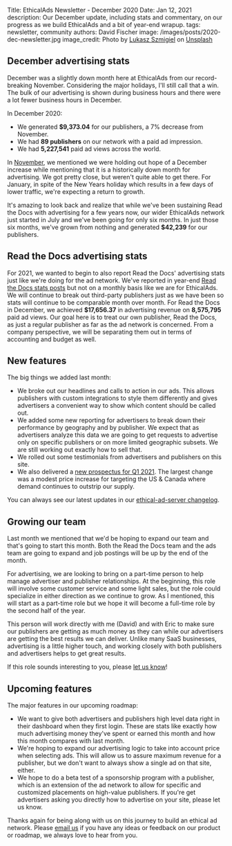 Title: EthicalAds Newsletter - December 2020
Date: Jan 12, 2021
description: Our December update, including stats and commentary, on our progress as we build EthicalAds and a bit of year-end wrapup.
tags: newsletter, community
authors: David Fischer
image: /images/posts/2020-dec-newsletter.jpg
image_credit: <span>Photo by <a href="https://unsplash.com/@szmigieldesign?utm_source=unsplash&amp;utm_medium=referral&amp;utm_content=creditCopyText">Lukasz Szmigiel</a> on <a href="https://unsplash.com/s/photos/november?utm_source=unsplash&amp;utm_medium=referral&amp;utm_content=creditCopyText">Unsplash</a></span>


[comment]: # (The queries run to get this data, then computed in a spreadsheet for publisher rev)
[comment]: # (?start_date=2020-08-01&end_date=2020-08-31&campaign_type=All+types&revenue_share_percentage=50.0)
[comment]: # (?start_date=2020-09-01&end_date=2020-09-30&campaign_type=paid&revenue_share_percentage=70.0&sort=revenue)


## December advertising stats

December was a slightly down month here at EthicalAds from our record-breaking November.
Considering the major holidays, I'll still call that a win.
The bulk of our advertising is shown during business hours and there were a lot fewer business hours in December.

In December 2020:

* We generated **$9,373.04** for our publishers, a 7% decrease from November.
* We had **89 publishers** on our network with a paid ad impression.
* We had **5,227,541** paid ad views across the world.

In [November]({filename}newsletter-november-2020.md), we mentioned we were holding out hope of a December increase
while mentioning that it is a historically down month for advertising.
We got pretty close, but weren't quite able to get there.
For January, in spite of the New Years holiday which results in a few days of lower traffic,
we're expecting a return to growth.

It's amazing to look back and realize that while we've been sustaining Read the Docs with advertising for a few years now,
our wider EthicalAds network just started in July and we've been going for only six months.
In just those six months, we've grown from nothing and generated **$42,239** for our publishers.


## Read the Docs advertising stats

For 2021, we wanted to begin to also report Read the Docs' advertising stats just like we're doing for the ad network.
We've reported in year-end [Read the Docs stats posts](https://blog.readthedocs.com/read-the-docs-2019-stats/)
but not on a monthly basis like we are for EthicalAds.
We will continue to break out third-party publishers just as we have been so stats will continue to be comparable month over month.
For Read the Docs in December, we achieved **$17,656.37** in advertising revenue on **8,575,795** paid ad views.
Our goal here is to treat our own publisher, Read the Docs, as just a regular publisher as far as the ad network is concerned.
From a company perspective, we will be separating them out in terms of accounting and budget as well.

[comment]: # (This excludes RTD revenue share partners)


## New features

The big things we added last month:

* We broke out our headlines and calls to action in our ads.
  This allows publishers with custom integrations to style them differently and gives advertisers
  a convenient way to show which content should be called out.
* We added some new reporting for advertisers to break down their performance by geography and by publisher.
  We expect that as advertisers analyze this data we are going to get requests to advertise only on specific publishers
  or on more limited geographic subsets. We are still working out exactly how to sell that.
* We rolled out some testimonials from advertisers and publishers on this site.
* We also delivered a [new prospectus for Q1 2021]({static}/prospectus/ethicalads-advertiser-prospectus.pdf).
  The largest change was a modest price increase for targeting the US & Canada
  where demand continues to outstrip our supply.

You can always see our latest updates in our [ethical-ad-server changelog](https://ethical-ad-server.readthedocs.io/en/latest/developer/changelog.html).


## Growing our team

Last month we mentioned that we'd be hoping to expand our team and that's going to start this month.
Both the Read the Docs team and the ads team are going to expand
and job postings will be up by the end of the month.

For advertising, we are looking to bring on a part-time person
to help manage advertiser and publisher relationships.
At the beginning, this role will involve some customer service and some light sales,
but the role could specialize in either direction as we continue to grow.
As I mentioned, this will start as a part-time role but we hope it will become a full-time role
by the second half of the year.

This person will work directly with me (David) and with Eric
to make sure our publishers are getting as much money as they can
while our advertisers are getting the best results we can deliver.
Unlike many SaaS businesses, advertising is a little higher touch,
and working closely with both publishers and advertisers helps to get great results.

If this role sounds interesting to you, please [let us know](mailto:ads@ethicalads.io?subject=Ads%20relationship%20manager%20role)!


## Upcoming features

The major features in our upcoming roadmap:


* We want to give both advertisers and publishers high level data right in their dashboard when they first login.
  These are stats like exactly how much advertising money they've spent or earned this month
  and how this month compares with last month.
* We're hoping to expand our advertising logic to take into account price when selecting ads.
  This will allow us to assure maximum revenue for a publisher,
  but we don't want to always show a single ad on that site, either.
* We hope to do a beta test of a sponsorship program with a publisher,
  which is an extension of the ad network to allow for specific and customized placements on high-value publishers.
  If you're get advertisers asking you directly how to advertise on your site,
  please let us know.

Thanks again for being along with us on this journey to build an ethical ad network.
Please [email us](mailto:ads@ethicalads.io) if you have any ideas or feedback on our product or roadmap,
we always love to hear from you.
